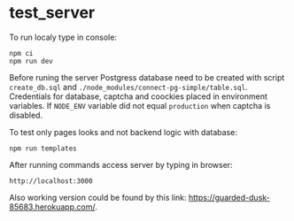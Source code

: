 # test_server
To run localy type in console:
```
npm ci
npm run dev
```
Before runing the server Postgress database need to be created with script ``create_db.sql`` and ``./node_modules/connect-pg-simple/table.sql``. Credentials for database, captcha and coockies placed in environment variables. If ``NODE_ENV`` variable did not equal ``production`` when captcha is disabled.

To test only pages looks and not backend logic with database:
```
npm run templates
```
After running commands access server by typing in browser:
```
http://localhost:3000
```
Also working version could be found by this link: https://guarded-dusk-85683.herokuapp.com/.